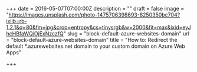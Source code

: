 +++
date = 2016-05-07T07:00:00Z
description = ""
draft = false
image = "https://images.unsplash.com/photo-1475706398693-8250350bc704?ixlib=rb-1.2.1&q=80&fm=jpg&crop=entropy&cs=tinysrgb&w=2000&fit=max&ixid=eyJhcHBfaWQiOjExNzczfQ"
slug = "block-default-azure-websites-domain"
url = "block-default-azure-websites-domain"
title = "How to: Redirect the default *.azurewebsites.net domain to your custom domain on Azure Web Apps"

+++


